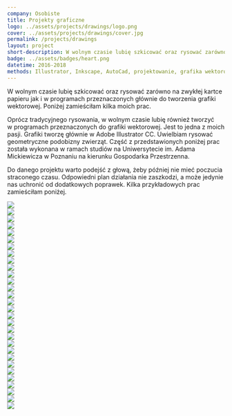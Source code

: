 ```yaml
---
company: Osobiste
title: Projekty graficzne
logo: ../assets/projects/drawings/logo.png
cover: ../assets/projects/drawings/cover.jpg
permalink: /projects/drawings
layout: project
short-description: W wolnym czasie lubię szkicować oraz rysować zarówno na zwykłej kartce papieru jak i&nbsp;w&nbsp;programach przeznaczonych głównie do tworzenia grafiki wektorowej
badge: ../assets/badges/heart.png
datetime: 2016-2018
methods: Illustrator, Inkscape, AutoCad, projektowanie, grafika wektorowa, umiejętności planowania, umiejętności twórczego rozwiązywania problemów, zdolności manualne, umiejętność organizacji własnej pracy, projekt komputerowy
---
```


W wolnym czasie lubię szkicować oraz rysować zarówno na zwykłej kartce papieru jak i&nbsp;w&nbsp;programach przeznaczonych głównie do tworzenia grafiki wektorowej. Poniżej zamieściłam kilka moich prac.

Oprócz tradycyjnego rysowania, w&nbsp;wolnym czasie lubię również tworzyć w&nbsp;programach przeznaczonych do grafiki wektorowej. Jest to jedna z&nbsp;moich pasji. Grafiki tworzę głównie w&nbsp;Adobe Illustrator&nbsp;CC. Uwielbiam rysować geometryczne podobizny zwierząt. Część z&nbsp;przedstawionych poniżej prac została wykonana w&nbsp;ramach studiów na Uniwersytecie im.&nbsp;Adama Mickiewicza w&nbsp;Poznaniu na kierunku Gospodarka Przestrzenna.

Do danego projektu warto podejść z&nbsp;głową, żeby później nie mieć poczucia straconego czasu. Odpowiedni plan działania nie zaszkodzi, a&nbsp;może jedynie nas uchronić od dodatkowych poprawek. Kilka przykładowych prac zamieściłam poniżej.

<div class="project-image">
	<img src="../assets/projects/university/7.jpg" />
</div>

<div class="project-image">
	<img src="../assets/projects/university/8.jpg" />
</div>
<div class="project-image">
	<img src="../assets/projects/university/9.jpg" />
</div>
<div class="project-image">
	<img src="../assets/projects/university/10.jpg" />
</div>


<div class="project-image"><img src="../assets/projects/drawings/illustrator/1.png" /></div>
<div class="project-image"><img src="../assets/projects/drawings/illustrator/1a.png" /></div>



<div class="project-image">
<img src="../assets/projects/drawings/4.jpg" />
</div>
<div class="project-image"><img src="../assets/projects/drawings/illustrator/4.png" /></div>


<div class="project-image">
	<img src="../assets/projects/drawings/5.jpg" />
</div>

<div class="project-image"><img src="../assets/projects/drawings/illustrator/2.png" /></div>

<div class="project-image"><img src="../assets/projects/drawings/illustrator/3.png" /></div>

<div class="project-image"><img src="../assets/projects/drawings/illustrator/5.png" /></div>
<div class="project-image"><img src="../assets/projects/drawings/illustrator/6.png" /></div>
<div class="project-image"><img src="../assets/projects/drawings/illustrator/7.png" /></div>
<div class="project-image"><img src="../assets/projects/drawings/illustrator/8.png" /></div>
<div class="project-image"><img src="../assets/projects/drawings/illustrator/9.png" /></div>
<div class="project-image"><img src="../assets/projects/drawings/illustrator/10.png" /></div>
<div class="project-image"><img src="../assets/projects/drawings/illustrator/11.png" /></div>
<div class="project-image"><img src="../assets/projects/drawings/illustrator/12.png" /></div>
<div class="project-image"><img src="../assets/projects/drawings/illustrator/13.png" /></div>
<div class="project-image"><img src="../assets/projects/drawings/illustrator/14.png" /></div>
<div class="project-image"><img src="../assets/projects/drawings/illustrator/15.png" /></div>
<div class="project-image"><img src="../assets/projects/drawings/illustrator/16.png" /></div>
<div class="project-image"><img src="../assets/projects/drawings/illustrator/17.png" /></div>
<div class="project-image"><img src="../assets/projects/drawings/illustrator/18.png" /></div>

<!-- http://photoswipe.com/documentation/getting-started.html -->

<div class="project-image">
	<img src="../assets/projects/university/11.jpg" />
</div>
<div class="project-image">
	<img src="../assets/projects/plants-composition/1.jpg" />
</div>
<div class="project-image">
	<img src="../assets/projects/plants-composition/2.jpg" />
</div>
<div class="project-image">
	<img src="../assets/projects/plants-composition/3.jpg" />
</div>
<div class="project-image">
	<img src="../assets/projects/plants-composition/4.jpg" />
</div>

